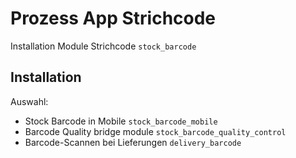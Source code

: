 # Prozess App Strichcode
Installation Module Strichcode `stock_barcode`

## Installation

Auswahl:
* Stock Barcode in Mobile `stock_barcode_mobile`
* Barcode Quality bridge module `stock_barcode_quality_control`
* Barcode-Scannen bei Lieferungen `delivery_barcode`